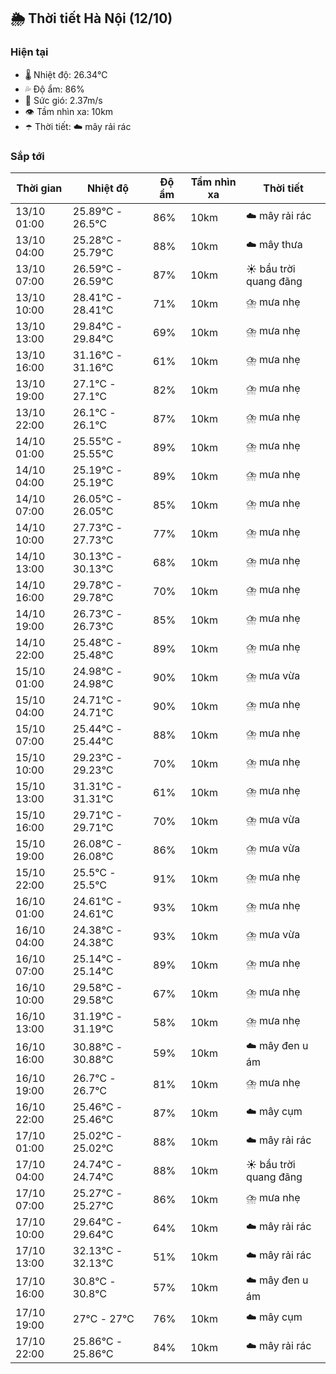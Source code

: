## 🌦️ Thời tiết Hà Nội (12/10)

### Hiện tại

- 🌡️ Nhiệt độ: 26.34℃
- 💦 Độ ẩm: 86%
- 💨 Sức gió: 2.37m/s
- 👁️ Tầm nhìn xa: 10km
- ☂️ Thời tiết: ☁️ mây rải rác

### Sắp tới

| Thời gian | Nhiệt độ | Độ ẩm | Tầm nhìn xa | Thời tiết |
| --- | --- | --- | --- | --- |
| 13/10 01:00 | 25.89℃ - 26.5℃ | 86% | 10km | ☁️ mây rải rác |
| 13/10 04:00 | 25.28℃ - 25.79℃ | 88% | 10km | ☁️ mây thưa |
| 13/10 07:00 | 26.59℃ - 26.59℃ | 87% | 10km | ☀️ bầu trời quang đãng |
| 13/10 10:00 | 28.41℃ - 28.41℃ | 71% | 10km | ⛈️ mưa nhẹ |
| 13/10 13:00 | 29.84℃ - 29.84℃ | 69% | 10km | ⛈️ mưa nhẹ |
| 13/10 16:00 | 31.16℃ - 31.16℃ | 61% | 10km | ⛈️ mưa nhẹ |
| 13/10 19:00 | 27.1℃ - 27.1℃ | 82% | 10km | ⛈️ mưa nhẹ |
| 13/10 22:00 | 26.1℃ - 26.1℃ | 87% | 10km | ⛈️ mưa nhẹ |
| 14/10 01:00 | 25.55℃ - 25.55℃ | 89% | 10km | ⛈️ mưa nhẹ |
| 14/10 04:00 | 25.19℃ - 25.19℃ | 89% | 10km | ⛈️ mưa nhẹ |
| 14/10 07:00 | 26.05℃ - 26.05℃ | 85% | 10km | ⛈️ mưa nhẹ |
| 14/10 10:00 | 27.73℃ - 27.73℃ | 77% | 10km | ⛈️ mưa nhẹ |
| 14/10 13:00 | 30.13℃ - 30.13℃ | 68% | 10km | ⛈️ mưa nhẹ |
| 14/10 16:00 | 29.78℃ - 29.78℃ | 70% | 10km | ⛈️ mưa nhẹ |
| 14/10 19:00 | 26.73℃ - 26.73℃ | 85% | 10km | ⛈️ mưa nhẹ |
| 14/10 22:00 | 25.48℃ - 25.48℃ | 89% | 10km | ⛈️ mưa nhẹ |
| 15/10 01:00 | 24.98℃ - 24.98℃ | 90% | 10km | ⛈️ mưa vừa |
| 15/10 04:00 | 24.71℃ - 24.71℃ | 90% | 10km | ⛈️ mưa nhẹ |
| 15/10 07:00 | 25.44℃ - 25.44℃ | 88% | 10km | ⛈️ mưa nhẹ |
| 15/10 10:00 | 29.23℃ - 29.23℃ | 70% | 10km | ⛈️ mưa nhẹ |
| 15/10 13:00 | 31.31℃ - 31.31℃ | 61% | 10km | ⛈️ mưa nhẹ |
| 15/10 16:00 | 29.71℃ - 29.71℃ | 70% | 10km | ⛈️ mưa vừa |
| 15/10 19:00 | 26.08℃ - 26.08℃ | 86% | 10km | ⛈️ mưa vừa |
| 15/10 22:00 | 25.5℃ - 25.5℃ | 91% | 10km | ⛈️ mưa nhẹ |
| 16/10 01:00 | 24.61℃ - 24.61℃ | 93% | 10km | ⛈️ mưa nhẹ |
| 16/10 04:00 | 24.38℃ - 24.38℃ | 93% | 10km | ⛈️ mưa vừa |
| 16/10 07:00 | 25.14℃ - 25.14℃ | 89% | 10km | ⛈️ mưa nhẹ |
| 16/10 10:00 | 29.58℃ - 29.58℃ | 67% | 10km | ⛈️ mưa nhẹ |
| 16/10 13:00 | 31.19℃ - 31.19℃ | 58% | 10km | ⛈️ mưa nhẹ |
| 16/10 16:00 | 30.88℃ - 30.88℃ | 59% | 10km | ☁️ mây đen u ám |
| 16/10 19:00 | 26.7℃ - 26.7℃ | 81% | 10km | ⛈️ mưa nhẹ |
| 16/10 22:00 | 25.46℃ - 25.46℃ | 87% | 10km | ☁️ mây cụm |
| 17/10 01:00 | 25.02℃ - 25.02℃ | 88% | 10km | ☁️ mây rải rác |
| 17/10 04:00 | 24.74℃ - 24.74℃ | 88% | 10km | ☀️ bầu trời quang đãng |
| 17/10 07:00 | 25.27℃ - 25.27℃ | 86% | 10km | ⛈️ mưa nhẹ |
| 17/10 10:00 | 29.64℃ - 29.64℃ | 64% | 10km | ☁️ mây rải rác |
| 17/10 13:00 | 32.13℃ - 32.13℃ | 51% | 10km | ☁️ mây rải rác |
| 17/10 16:00 | 30.8℃ - 30.8℃ | 57% | 10km | ☁️ mây đen u ám |
| 17/10 19:00 | 27℃ - 27℃ | 76% | 10km | ☁️ mây cụm |
| 17/10 22:00 | 25.86℃ - 25.86℃ | 84% | 10km | ☁️ mây rải rác |
